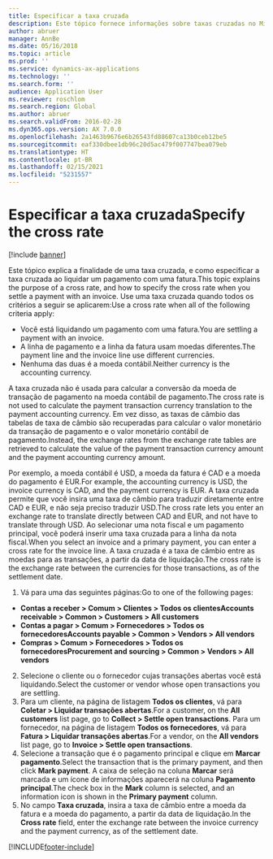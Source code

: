 ```yaml
---
title: Especificar a taxa cruzada
description: Este tópico fornece informações sobre taxas cruzadas no Microsoft Dynamics 365 Finance.
author: abruer
manager: AnnBe
ms.date: 05/16/2018
ms.topic: article
ms.prod: ''
ms.service: dynamics-ax-applications
ms.technology: ''
ms.search.form: ''
audience: Application User
ms.reviewer: roschlom
ms.search.region: Global
ms.author: abruer
ms.search.validFrom: 2016-02-28
ms.dyn365.ops.version: AX 7.0.0
ms.openlocfilehash: 2a1463b9676e6b26543fd88607ca13b0ceb12be5
ms.sourcegitcommit: eaf330dbee1db96c20d5ac479f007747bea079eb
ms.translationtype: HT
ms.contentlocale: pt-BR
ms.lasthandoff: 02/15/2021
ms.locfileid: "5231557"
---
```

# <a name="specify-the-cross-rate"></a><span data-ttu-id="708be-103">Especificar a taxa cruzada</span><span class="sxs-lookup"><span data-stu-id="708be-103">Specify the cross rate</span></span>

[!include [banner](../includes/banner.md)]

<span data-ttu-id="708be-104">Este tópico explica a finalidade de uma taxa cruzada, e como especificar a taxa cruzada ao liquidar um pagamento com uma fatura.</span><span class="sxs-lookup"><span data-stu-id="708be-104">This topic explains the purpose of a cross rate, and how to specify the cross rate when you settle a payment with an invoice.</span></span> <span data-ttu-id="708be-105">Use uma taxa cruzada quando todos os critérios a seguir se aplicarem:</span><span class="sxs-lookup"><span data-stu-id="708be-105">Use a cross rate when all of the following criteria apply:</span></span> 
-   <span data-ttu-id="708be-106">Você está liquidando um pagamento com uma fatura.</span><span class="sxs-lookup"><span data-stu-id="708be-106">You are settling a payment with an invoice.</span></span> 
-   <span data-ttu-id="708be-107">A linha de pagamento e a linha da fatura usam moedas diferentes.</span><span class="sxs-lookup"><span data-stu-id="708be-107">The payment line and the invoice line use different currencies.</span></span> 
-   <span data-ttu-id="708be-108">Nenhuma das duas é a moeda contábil.</span><span class="sxs-lookup"><span data-stu-id="708be-108">Neither currency is the accounting currency.</span></span> 

<span data-ttu-id="708be-109">A taxa cruzada não é usada para calcular a conversão da moeda de transação de pagamento na moeda contábil de pagamento.</span><span class="sxs-lookup"><span data-stu-id="708be-109">The cross rate is not used to calculate the payment transaction currency translation to the payment accounting currency.</span></span> <span data-ttu-id="708be-110">Em vez disso, as taxas de câmbio das tabelas de taxa de câmbio são recuperadas para calcular o valor monetário da transação de pagamento e o valor monetário contábil de pagamento.</span><span class="sxs-lookup"><span data-stu-id="708be-110">Instead, the exchange rates from the exchange rate tables are retrieved to calculate the value of the payment transaction currency amount and the payment accounting currency amount.</span></span> 

<span data-ttu-id="708be-111">Por exemplo, a moeda contábil é USD, a moeda da fatura é CAD e a moeda do pagamento é EUR.</span><span class="sxs-lookup"><span data-stu-id="708be-111">For example, the accounting currency is USD, the invoice currency is CAD, and the payment currency is EUR.</span></span> <span data-ttu-id="708be-112">A taxa cruzada permite que você insira uma taxa de câmbio para traduzir diretamente entre CAD e EUR, e não seja preciso traduzir USD.</span><span class="sxs-lookup"><span data-stu-id="708be-112">The cross rate lets you enter an exchange rate to translate directly between CAD and EUR, and not have to translate through USD.</span></span> <span data-ttu-id="708be-113">Ao selecionar uma nota fiscal e um pagamento principal, você poderá inserir uma taxa cruzada para a linha da nota fiscal.</span><span class="sxs-lookup"><span data-stu-id="708be-113">When you select an invoice and a primary payment, you can enter a cross rate for the invoice line.</span></span> <span data-ttu-id="708be-114">A taxa cruzada é a taxa de câmbio entre as moedas para as transações, a partir da data de liquidação.</span><span class="sxs-lookup"><span data-stu-id="708be-114">The cross rate is the exchange rate between the currencies for those transactions, as of the settlement date.</span></span>

1.  <span data-ttu-id="708be-115">Vá para uma das seguintes páginas:</span><span class="sxs-lookup"><span data-stu-id="708be-115">Go to one of the following pages:</span></span>
- <span data-ttu-id="708be-116">**Contas a receber > Comum > Clientes > Todos os clientes**</span><span class="sxs-lookup"><span data-stu-id="708be-116">**Accounts receivable > Common > Customers > All customers**</span></span> 
- <span data-ttu-id="708be-117">**Contas a pagar > Comum > Fornecedores > Todos os fornecedores**</span><span class="sxs-lookup"><span data-stu-id="708be-117">**Accounts payable > Common > Vendors > All vendors**</span></span> 
- <span data-ttu-id="708be-118">**Compras > Comum > Fornecedores > Todos os fornecedores**</span><span class="sxs-lookup"><span data-stu-id="708be-118">**Procurement and sourcing > Common > Vendors > All vendors**</span></span>
2.  <span data-ttu-id="708be-119">Selecione o cliente ou o fornecedor cujas transações abertas você está liquidando.</span><span class="sxs-lookup"><span data-stu-id="708be-119">Select the customer or vendor whose open transactions you are settling.</span></span> 
3.  <span data-ttu-id="708be-120">Para um cliente, na página de listagem **Todos os clientes**, vá para **Coletar > Liquidar transações abertas**.</span><span class="sxs-lookup"><span data-stu-id="708be-120">For a customer, on the **All customers** list page, go to **Collect > Settle open transactions**.</span></span> <span data-ttu-id="708be-121">Para um fornecedor, na página de listagem **Todos os fornecedores**, vá para **Fatura > Liquidar transações abertas**.</span><span class="sxs-lookup"><span data-stu-id="708be-121">For a vendor, on the **All vendors** list page, go to **Invoice > Settle open transactions**.</span></span> 
4.  <span data-ttu-id="708be-122">Selecione a transação que é o pagamento principal e clique em **Marcar pagamento**.</span><span class="sxs-lookup"><span data-stu-id="708be-122">Select the transaction that is the primary payment, and then click **Mark payment**.</span></span> <span data-ttu-id="708be-123">A caixa de seleção na coluna **Marcar** será marcada e um ícone de informações aparecerá na coluna **Pagamento principal**.</span><span class="sxs-lookup"><span data-stu-id="708be-123">The check box in the **Mark** column is selected, and an information icon is shown in the **Primary payment** column.</span></span> 
5.  <span data-ttu-id="708be-124">No campo **Taxa cruzada**, insira a taxa de câmbio entre a moeda da fatura e a moeda do pagamento, a partir da data de liquidação.</span><span class="sxs-lookup"><span data-stu-id="708be-124">In the **Cross rate** field, enter the exchange rate between the invoice currency and the payment currency, as of the settlement date.</span></span> 


[!INCLUDE[footer-include](../../includes/footer-banner.md)]